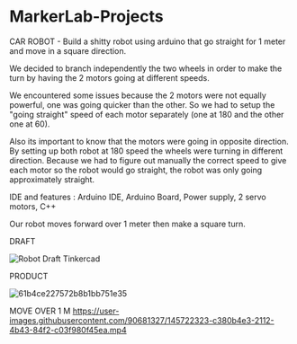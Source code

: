 # MarkerLab-Projects
CAR ROBOT - Build a shitty robot using arduino that go straight for 1 meter and move in a square direction.

We decided to branch independently the two wheels in order to make the turn by having the 2 motors going at different speeds.

We encountered some issues because the 2 motors were not equally powerful, one was going quicker than the other. So we had to setup the "going straight" speed of each motor separately (one at 180 and the other one at 60).

Also its important to know that the motors were going in opposite direction. By setting up both robot at 180 speed the wheels were turning in different direction. Because we had to figure out manually the correct speed to give each motor so the robot would go straight, the robot was only going approximately straight.

IDE and features : Arduino IDE, Arduino Board, Power supply, 2 servo motors, C++

Our robot moves forward over 1 meter then make a square turn.



DRAFT

![Robot Draft Tinkercad](https://user-images.githubusercontent.com/90681327/145722127-2c9cb010-067e-45e7-86a7-fa11806fc002.png)


PRODUCT

![61b4ce227572b8b1bb751e35](https://user-images.githubusercontent.com/90681327/145722231-77433d30-2434-47d1-abad-126beeda9f60.PNG)

MOVE OVER 1 M
https://user-images.githubusercontent.com/90681327/145722323-c380b4e3-2112-4b43-84f2-c03f980f45ea.mp4

